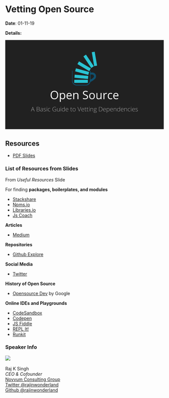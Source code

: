 # Vetting Open Source

**Date**:
01-11-19

**Details:**

  <img src="Vetting Open Source.png" width=600/>

## Resources

- [PDF Slides](Vetting%20Open%20Source.pdf)

### List of Resources from Slides

From _Useful Resources_ Slide

For finding **packages, boilerplates, and modules**

- [Stackshare](https://stackshare.io)
- [Npms.io](https://npms.io)
- [Libraries.io](https://npms.io)
- [Js Coach](https://js.coach)

**Articles**

- [Medium](https://medium.com)

**Repositories**

- [Github Explore](https://github.com/explore)

**Social Media**

- [Twitter](https://twitter.com)

**History of Open Source**

- [Opensource Dev](https://opensource.dev) by Google

**Online IDEs and Playgrounds**

- [CodeSandbox](https://codesandbox.io)
- [Codepen](https://codepen.io)
- [JS Fiddle](https://jsfiddle.net)
- [REPL It!](https://repl.it)
- [Runkit](https://runkit.com)

### Speaker Info

<img src="https://avatars3.githubusercontent.com/u/15880596?s=460&v=4" width=150 
/> 

Raj K Singh
<br/>
_CEO & Cofounder_
<br/>
[Novvum Consulting Group](https://www.novvum.io)
<br/>
[Twitter @rajinwonderland](https://twitter.com/rajinwonderland)
<br/>
[Github @rajinwonderland](https://github.com/rajinwonderland)

